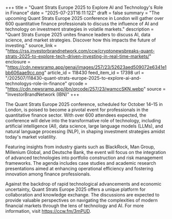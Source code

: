 +++
title = "Quant Strats Europe 2025 to Explore AI and Technology's Role in Finance"
date = "2025-07-23T16:11:12Z"
draft = false
summary = "The upcoming Quant Strats Europe 2025 conference in London will gather over 600 quantitative finance professionals to discuss the influence of AI and technology on investment strategies in volatile markets."
description = "Quant Strats Europe 2025 unites finance leaders to discuss AI, data science, and market strategies. Discover how this impacts the future of investing."
source_link = "https://rss.investorbrandnetwork.com/ccw/cryptonewsbreaks-quant-strats-2025-to-explore-tech-driven-investing-in-real-time-markets/"
enclosure = "https://cdn.newsramp.app/genai/images/257/23/52623aed509072e6341e1bb606aae9cc.png"
article_id = 118430
feed_item_id = 17398
url = "/202507/118430-quant-strats-europe-2025-to-explore-ai-and-technologys-role-in-finance"
qrcode = "https://cdn.newsramp.app/ibn/qrcode/257/23/wamccSKN.webp"
source = "InvestorBrandNetwork (IBN)"
+++

<p>The Quant Strats Europe 2025 conference, scheduled for October 14–15 in London, is poised to become a pivotal event for professionals in the quantitative finance sector. With over 600 attendees expected, the conference will delve into the transformative role of technology, including artificial intelligence (AI), data science, large language models (LLMs), and natural language processing (NLP), in shaping investment strategies amidst today's market volatility.</p><p>Featuring insights from industry giants such as BlackRock, Man Group, Millenium Global, and Deutsche Bank, the event will focus on the integration of advanced technologies into portfolio construction and risk management frameworks. The agenda includes case studies and academic research presentations aimed at enhancing operational efficiency and fostering innovation among finance professionals.</p><p>Against the backdrop of rapid technological advancements and economic uncertainty, Quant Strats Europe 2025 offers a unique platform for collaboration and knowledge exchange. The discussions are expected to provide valuable perspectives on navigating the complexities of modern financial markets through the lens of technology and AI. For more information, visit <a href='https://ccw.fm/3mPUD' rel='nofollow' target='_blank'>https://ccw.fm/3mPUD</a>.</p>